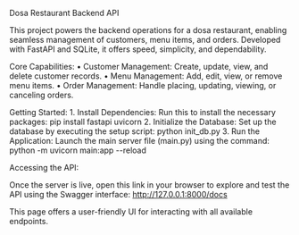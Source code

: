 Dosa Restaurant Backend API

This project powers the backend operations for a dosa restaurant, enabling seamless management of customers, menu items, and orders. Developed with FastAPI and SQLite, it offers speed, simplicity, and dependability.

Core Capabilities:
	•	Customer Management: Create, update, view, and delete customer records.
	•	Menu Management: Add, edit, view, or remove menu items.
	•	Order Management: Handle placing, updating, viewing, or canceling orders.

Getting Started:
	1.	Install Dependencies:
Run this to install the necessary packages:
pip install fastapi uvicorn
	2.	Initialize the Database:
Set up the database by executing the setup script:
python init_db.py
	3.	Run the Application:
Launch the main server file (main.py) using the command:
python -m uvicorn main:app --reload

Accessing the API:

Once the server is live, open this link in your browser to explore and test the API using the Swagger interface:
http://127.0.0.1:8000/docs

This page offers a user-friendly UI for interacting with all available endpoints.
